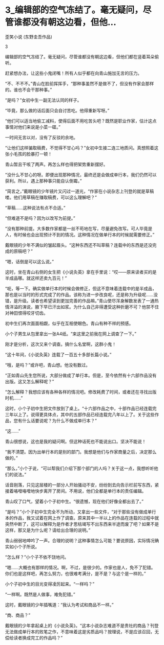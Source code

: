 # 3_编辑部的空气冻结了。毫无疑问，尽管谁都没有朝这边看，但他...

歪笑小说 (东野圭吾作品)

3

编辑部的空气冻结了。毫无疑问，尽管谁都没有朝这边看，但他们都在竖着耳朵偷听。

赶紧想办法，让这些小鬼闭嘴！所有人似乎都在向青山施加无言的压力。

“不、不不不。”青山在脸前挥挥手，“那种事虽然不是做不了，但没有作家会那样的。谁也不会干那种事。”

“是吗？”女初中生一副无法认同的样子。

“毕竟，那么做的话后面只会自讨苦吃。他得重新写呀。”

“他们可以适当地偷工减料，使得后面不用吃苦头吧？既然是职业作家，估计这点事情对他们来说是小菜一碟。”

一时间无言以对，没有了反驳的余地。

“让他们这样骗取稿费，不觉得不甘心吗？”女初中生接二连三地质问。真想照着这张小毛孩的脸暴打一顿！

青山暂且干咳了两声。再怎么样也得把架势重新摆好。

“没什么不甘心的呀。即便出现那种情况，最终还是会做成单行本，我们仍然可以获利。所以，遇上那种事只能自认倒霉。”

“简言之，”戴眼镜的少年镜片又闪过一道光，“作家在小说杂志上刊登的就是草稿喽。他们用草稿在赚取稿费，可以这么理解吧？”

“草稿……这种说法有点不合适。”

“但难道不是吗？因为以改写为前提。”

“没有那种前提。大多数作家都是一丝不苟地在写，尽量避免改写。可人毕竟是人，有时候也会出现预计不到的情况。这种情况在做单行本的时候就需要修正。”

戴眼镜的少年不满似的皱起眉头。“这种东西还不叫草稿？连载中的东西是还没完成的原稿吧？”

“嗯，话倒是可以这么说。”

这时，坐在青山右侧的女生把《小说灸英》拿在手里说：“哎——原来读者买的是半成品哪。就这样还卖九百元！”

“呃，等一下。确实做单行本的时候会做修正，但这不意味着连载中的是半成品，那也是以当时的形式完成了的作品。该称为进一步改良呢，还是称为升级呢……没错，是升级。读者也希望读到更加完善的作品嘛。”青山使尽浑身解数发表了一通热情洋溢的演说，腋下早已汗出如浆。为什么自己非得遭受这种折磨不可？他禁不住对神田恨得咬牙切齿。

初中生们再次面面相觑，似乎在互相使眼色。青山有种不祥的预感。

小个子男生从包里拿出一张A4纸。“来这里之前我在网上调查了一下。”

刚才是分析，这次又来个调查。搞什么名堂啊，这群小鬼！

“这十年间，《小说灸英》连载了一百五十多部长篇小说。”

“哦，是吗？”或许吧，青山想。他没有数过。

“正如青山先生您所说，大部分做成了单行本。但是，至今依然有十六部作品没有出版。这又怎么解释呢？”

“怎么解释？我想应该有各种各样的情况吧。修改耗费了时间，或者还在寻找出版时机……”

这时，小个子初中生把文件放到了桌上。“十六部作品之中，十部作品已经连载完三年以上了。说得更具体点，其中的五部作品已经连载完八年以上了。关于这些作品，您有什么话要说呢？为什么不做成单行本？”

“这……”

青山很想说，这也是我的疑问啊。但这种话死也不能说出口。坚决不能说！

“我不清楚。因为出单行本的是别的部门。我想是他们与作家商量之后，决定那么做的。”

“那么，”小个子说，“可以帮我们介绍下那个部门的人吗？关于这一点，我想听听他们的说法。”

话音刚落，只见这层楼的一部分人开始骚动不安，纷纷到去向告示栏前写东西，紧接着咯噔咯噔地快步离开了房间。不用说，他们全都是单行本的责任编辑。

青山叹了口气，望着小个子初中生。“很遗憾，现在他们好像全都出去了。”

“是吗？”小个子初中生完全不为所动，又拿出一些文件，“对于那些没有做成单行本的作品，我又试着在网上作了调查。原来其中一半以上的作品在连载的过程中就突然中断了，这可以解释为是作者才思枯竭写不出东西来半途而废了吧？如果不是这样，那又是为什么呢？请给出合理的说明。”

青山弱弱地呻吟了一声。合理的说明？这种事情怎么可能？要说原因，实际情况确实如小个子所说。

“怎么样？”小个子不依不饶地问。

“嗯……大概也有那样的情况。啊，不过，是很少的。作家也是人，免不了犯错。你们也是这样吧，再怎么努力，也很难考满分，是不是？与这个是一样的。”

小个子初中生的目光变得凌厉起来。“一样吗？”

“一样啊。既然是人做事，难免犯错。”

这时，戴眼镜的少年插嘴道：“我认为考试和商品不一样。”

“商、商品？”

戴眼镜的少年拿起桌上的《小说灸英》。“这本小说杂志难道不是贵社的商品？刊登无法做成单行本的败笔之作，不意味着这是劣质品吗？按理说，不是应该召回，无偿给读者换成完工的作品吗？”